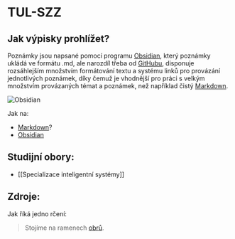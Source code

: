 # TUL-SZZ
## Jak výpisky prohlížet?
Poznámky jsou napsané pomocí programu [Obsidian](https://obsidian.md/), který poznámky ukládá ve formátu .md, ale narozdíl třeba od [GitHubu](https://github.com), disponuje rozsáhlejším množstvím formátování textu a systému linků pro provázání jednotlivých poznámek, díky čemuž je vhodnější pro práci s velkým množstvím provázaných témat a poznámek, než například čistý [Markdown](https://en.wikipedia.org/wiki/Markdown). 

![Obsidian](https://avatars.githubusercontent.com/u/65011256?s=200&v=4)

Jak na:
- [Markdown](https://www.markdownguide.org)?
- [Obsidian](https://help.obsidian.md/Obsidian/Index)

## Studijní obory:
- [[Specializace inteligentní systémy]]

## Zdroje:
Jak říká jedno rčení:
> Stojíme na ramenech [obrů](https://github.com/tkrizek/tul-szz-it-nv).


